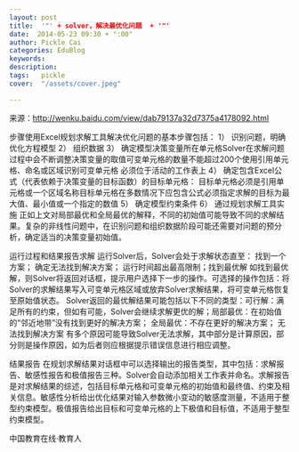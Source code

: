 ```yaml
---
layout: post  
title:  '"' + solver，解决最优化问题  + '"'
date:  2014-05-23 09:30 + ":00" 
author: Pickle Cai  
categories: EduBlog  
keywords: 
description:   
tags:	pickle   
cover:  "/assets/cover.jpeg"  

---  
```

    
来源：http://wenku.baidu.com/view/dab79137a32d7375a4178092.html

步骤使用Excel规划求解工具解决优化问题的基本步骤包括： 1） 识别问题，明确优化方程模型 2） 组织数据 3） 确定模型决策变量所在单元格Solver在求解问题过程中会不断调整决策变量的取值可变单元格的数量不能超过200个使用引用单元格、命名或区域识别可变单元格   必须位于活动的工作表上 4） 确定包含Excel公式（代表依赖于决策变量的目标函数）的目标单元格： 目标单元格必须是引用单元格或一个区域名称目标单元格在多数情况下应包含公式必须指定求解的目标为最大值、最小值或一个指定的数值 5） 确定模型约束条件 6） 通过规划求解工具实施 正如上文对局部最优和全局最优的解释，不同的初始值可能导致不同的求解结果。复杂的非线性问题中，在识别问题和组织数据阶段可能还需要对问题的预分析，确定适当的决策变量初始值。 

运行过程和结果报告求解 运行Solver后，Solver会处于求解状态直至：  找到一个方案；  确定无法找到解决方案；   运行时间超出最高限制；找到最优解 如找到最优解，则Solver将返回对话框，提示用户选择下一步的操作。可选择的操作包括：将Solver的求解结果写入可变单元格区域或放弃Solver求解结果，将可变单元格恢复至原始值状态。 Solver返回的最优解结果可能包括以下不同的类型：可行解：满足所有的约束，但如有可能，Solver会继续求解更优的解；局部最优：在初始值的“邻近地带”没有找到更好的解决方案；   全局最优：不存在更好的解决方案； 无法找到解决方案 有多个原因可能导致Solver无法求解，其中部分是计算原因，部分则是操作原因，如为后者则应根据提示错误信息进行相应调整。

 结果报告 在规划求解结果对话框中可以选择输出的报告类型，其中包括：求解报告、敏感性报告和极值报告三种。Solver会自动添加相关工作表并命名。求解报告是对求解结果的综述，包括目标单元格和可变单元格的初始值和最终值、约束及相关信息。敏感性分析给出优化结果对输入参数微小变动的敏感度测量，不适用于整型约束模型。极值报告给出目标和可变单元格的上下极值和目标值，不适用于整型约束模型。

		    
 中国教育在线·教育人

